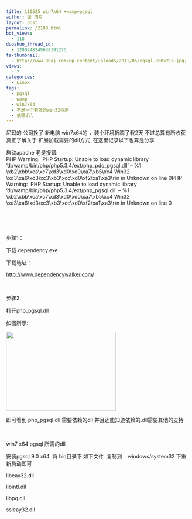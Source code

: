 ```yaml
---
title: 110525 win7x64 +wamp+pgsql
author: 张 清月
layout: post
permalink: /2108.html
bot_views:
  - 118
duoshuo_thread_id:
  - 1280248249638191275
ta-thumbnail:
  - http://www.80aj.com/wp-content/uploads/2011/05/pgsql-300x216.jpg;
views:
  - 7
categories:
  - Linux
tags:
  - pgsql
  - wamp
  - win7x64
  - 不是一个有效的win32程序
  - 依赖dll
---
```

尼玛的 公司换了 新电脑 win7x64的 ，装个环境折腾了我2天 不过总算有所收获 真正了解关于 扩展加载需要的dll方式 ,在这里记录以下也算是分享

启动apache 老是报错:  
PHP Warning:  PHP Startup: Unable to load dynamic library &#8216;d:/wamp/bin/php/php5.3.4/ext/php\_pdo\_pgsql.dll&#8217; &#8211; %1 \xb2\xbb\xca\xc7\xd3\xd0\xd0\xa7\xb5\xc4 Win32 \xd3\xa6\xd3\xc3\xb3\xcc\xd0\xf2\xa1\xa3\r\n in Unknown on line 0PHP Warning:  PHP Startup: Unable to load dynamic library &#8216;d:/wamp/bin/php/php5.3.4/ext/php_pgsql.dll&#8217; &#8211; %1 \xb2\xbb\xca\xc7\xd3\xd0\xd0\xa7\xb5\xc4 Win32 \xd3\xa6\xd3\xc3\xb3\xcc\xd0\xf2\xa1\xa3\r\n in Unknown on line 0

&nbsp;

&nbsp;

步骤1：

下载 dependency.exe

下载地址：

<http://www.dependencywalker.com/>

&nbsp;

步骤2:

打开php_pgsql.dll

如图所示:

[<img class="aligncenter size-medium wp-image-2109" title="pgsql" src="http://www.80aj.com/wp-content/uploads/2011/05/pgsql-300x216.jpg" alt="" width="300" height="216" />][1]

即可看到 php_pgsql.dll 需要依赖的dll 并且还能知道依赖的.dll需要其他的支持

&nbsp;

win7 x64 pgsql 所需的dll

安装pgsql 9.0 x64  将 bin目录下 如下文件  复制到    windows/system32 下重新启动即可

libeay32.dll

libintl.dll

libpq.dll

ssleay32.dll

 [1]: http://www.80aj.com/wp-content/uploads/2011/05/pgsql.jpg